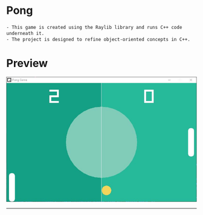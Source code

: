 # Pong

```
- This game is created using the Raylib library and runs C++ code underneath it.
- The project is designed to refine object-oriented concepts in C++.
```

# Preview

<p align="center">
  <img src="preview.jpg" alt="" width="800">
</p>

---
